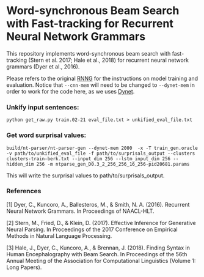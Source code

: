 # Word-synchronous Beam Search with Fast-tracking for Recurrent Neural Network Grammars

This repository implements word-synchronous beam search with fast-tracking (Stern et al. 2017; Hale et al., 2018) for recurrent neural network grammars (Dyer et al., 2016).

Please refers to the original [RNNG](https://github.com/clab/rnng) for the instructions on model training and evaluation. Notice that `--cnn-mem` will need to be changed to `--dynet-mem` in order to work for the code here, as we uses [Dynet](https://github.com/clab/dynet). 

### Unkify input sentences: 

    python get_raw.py train.02-21 eval_file.txt > unkified_eval_file.txt

### Get word surprisal values:

    build/nt-parser/nt-parser-gen --dynet-mem 2000  -x -T train_gen.oracle -v path/to/unkified_eval_file -f path/to/surprisals_output --clusters clusters-train-berk.txt --input_dim 256 --lstm_input_dim 256 --hidden_dim 256 -m ntparse_gen_D0.3_2_256_256_16_256-pid20681.params

This will write the surprisal values to path/to/surprisals_output.

### References

[1] Dyer, C., Kuncoro, A., Ballesteros, M., & Smith, N. A. (2016). Recurrent Neural Network Grammars. In Proceedings of NAACL-HLT.

[2] Stern, M., Fried, D., & Klein, D. (2017). Effective Inference for Generative Neural Parsing. In Proceedings of the 2017 Conference on Empirical Methods in Natural Language Processing.

[3] Hale, J., Dyer, C., Kuncoro, A., & Brennan, J. (2018). Finding Syntax in Human Encephalography with Beam Search. In Proceedings of the 56th Annual Meeting of the Association for Computational Linguistics (Volume 1: Long Papers).

